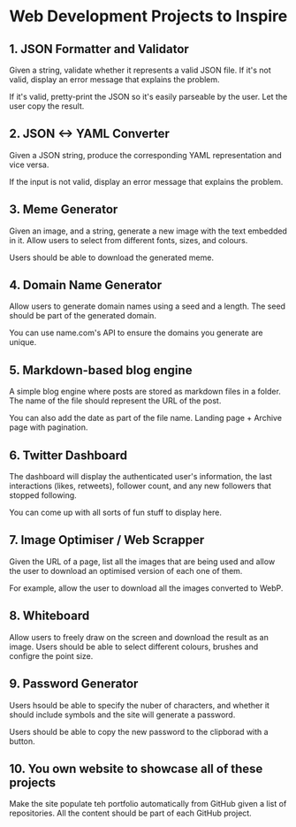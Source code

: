 # Web Development Projects to Inspire

## 1. JSON Formatter and Validator

Given a string, validate whether it represents a valid JSON file. If it's not valid, display an error message that explains the problem.

If it's valid, pretty-print the JSON so it's easily parseable by the user.
Let the user copy the result.

## 2. JSON <-> YAML Converter

Given a JSON string, produce the corresponding YAML representation and vice versa.

If the input is not valid, display an error message that explains the problem.

## 3. Meme Generator

Given an image, and a string, generate a new image with the text embedded in it.
Allow users to select from different fonts, sizes, and colours.

Users should be able to download the generated meme.

## 4. Domain Name Generator

Allow users to generate domain names using a seed and a length. The seed should be part of the generated domain.

You can use name.com's API to ensure the domains you generate are unique.

## 5. Markdown-based blog engine

A simple blog engine where posts are stored as markdown files in a folder. The name of the file should represent the URL of the post.

You can also add the date as part of the file name. Landing page + Archive page with pagination.

## 6. Twitter Dashboard

The dashboard will display the authenticated user's information, the last interactions (likes, retweets), follower count, and any new followers that stopped following.

You can come up with all sorts of fun stuff to display here.

## 7. Image Optimiser / Web Scrapper

Given the URL of a page, list all the images that are being used and allow the user to download an optimised version of each one of them.

For example, allow the user to download all the images converted to WebP.

## 8. Whiteboard

Allow users to freely draw on the screen and download the result as an image.
Users should be able to select different colours, brushes and configre the point size.

## 9. Password Generator

Users hsould be able to specify the nuber of characters, and whether it should include symbols and the site will generate a password.

Users should be able to copy the new password to the clipborad with a button.

## 10. You own website to showcase all of these projects

Make the site populate teh portfolio automatically from GitHub given a list of repositories. All the content should be part of each GitHub project.